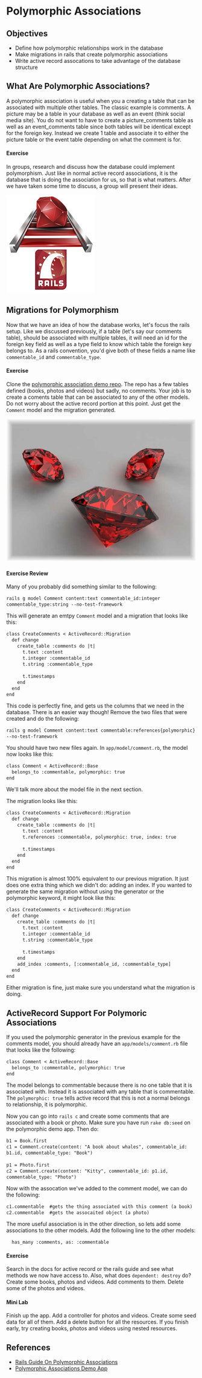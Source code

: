 # Polymorphic Associations

## Objectives

* Define how polymorphic relationships work in the database
* Make migrations in rails that create polymorphic associations
* Write active record assocations to take advantage of the database structure

## What Are Polymorphic Associations?

A polymorphic association is useful when you a creating a table that can be associated with multiple other tables.  The classic example is comments.  A picture may be a table in your database as well as an event (think social media site).  You do not want to have to create a picture_comments table as well as an event_comments table since both tables will be identical except for the foreign key.  Instead we create 1 table and associate it to either the picture table or the event table depending on what the comment is for.

#### Exercise

In groups, research and discuss how the database could implement polymorphism.  Just like in normal active record associations, it is the database that is doing the association for us, so that is what matters.  After we have taken some time to discuss, a group will present their ideas.


![creating some space on the page](rubyOnRails.jpg)


## Migrations for Polymorphism

Now that we have an idea of how the database works, let's focus the rails setup.  Like we discussed previously, if a table (let's say our comments table), should be associated with multiple tables, it will need an id for the foreign key field as well as a type field to know which table the foreign key belongs to.  As a rails convention, you'd give both of these fields a name like `commentable_id` and `commentable_type`.

#### Exercise

Clone the [polymorphic association demo repo](https://github.com/wdi-sf-march-2014/polymorphic_association_demo).  The repo has a few tables defined (books, photos and videos) but sadly, no comments.  Your job is to create a coments table that can be associated to any of the other models.  Do not worry about the active record portion at this point.  Just get the `Comment` model and the migration generated.

![Rubies!](rubies.jpg)

#### Exercise Review

Many of you probably did something similar to the following:

```
rails g model Comment content:text commentable_id:integer commentable_type:string --no-test-framework
```

This will generate an emtpy `Comment` model and a migration that looks like this:

```
class CreateComments < ActiveRecord::Migration
  def change
    create_table :comments do |t|
      t.text :content
      t.integer :commentable_id
      t.string :commentable_type

      t.timestamps
    end
  end
end
```

This code is perfectly fine, and gets us the columns that we need in the database.  There is an easier way though!  Remove the two files that were created and do the following:

```
rails g model Comment content:text commentable:references{polymorphic} --no-test-framework
```
You should have two new files again.  In `app/model/comment.rb`, the model now looks like this:

```
class Comment < ActiveRecord::Base
  belongs_to :commentable, polymorphic: true
end
```

We'll talk more about the model file in the next section.


The migration looks like this:

```
class CreateComments < ActiveRecord::Migration
  def change
    create_table :comments do |t|
      t.text :content
      t.references :commentable, polymorphic: true, index: true

      t.timestamps
    end
  end
end
```

This migration is almost 100% equivalent to our previous migration.  It just does one extra thing which we didn't do: adding an index.  If you wanted to generate the same migration without using the generator or the polymorphic keyword, it might look like this:

```
class CreateComments < ActiveRecord::Migration
  def change
    create_table :comments do |t|
      t.text :content
      t.integer :commentable_id
      t.string :commentable_type

      t.timestamps
    end
    add_index :comments, [:commentable_id, :commentable_type]
  end
end
```

Either migration is fine, just make sure you understand what the migration is doing.


## ActiveRecord Support For Polymoric Associations

If you used the polymorphic generator in the previous example for the comments model, you should already have an `app/models/comment.rb` file that looks like the following: 

```
class Comment < ActiveRecord::Base
  belongs_to :commentable, polymorphic: true
end
```

The model belongs to commentable because there is no one table that it is associated with.  Instead it is associated with any table that is commentable.  The `polymorphic: true` tells active record that this is not a normal belongs to relationship, it is polymorphic.

Now you can go into `rails c` and create some comments that are associated with a book or photo.  Make sure you have run `rake db:seed` on the polymorphic demo app.  Then do:

```
b1 = Book.first
c1 = Comment.create(content: "A book about whales", commentable_id: b1.id, commentable_type: "Book")

p1 = Photo.first
c2 = Comment.create(content: "Kitty", commentable_id: p1.id, commentable_type: "Photo")
```

Now with the assocation we've added to the comment model, we can do the following:

```
c1.commentable  #gets the thing associated with this comment (a book)
c2.commentable  #gets the assocaited object (a photo)
```

The more useful association is in the other direction, so lets add some associations to the other models.  Add the following line to the other models:

```
  has_many :comments, as: :commentable
```

#### Exercise

Search in the docs for active record or the rails guide and see what methods we now have access to.  Also, what does `dependent: destroy` do? Create some books, photos and videos.  Add comments to them.  Delete some of the photos and videos.

#### Mini Lab

Finish up the app.  Add a controller for photos and videos.  Create some seed data for all of them.  Add a delete button for all the resources.  If you finish early, try creating books, photos and videos using nested resources.

	
## References

* [Rails Guide On Polymorphic Associations](http://guides.rubyonrails.org/association_basics.html#polymorphic-associations)
* [Polymorphic Associations Demo App](https://github.com/wdi-sf-march-2014/polymorphic_association_demo)
